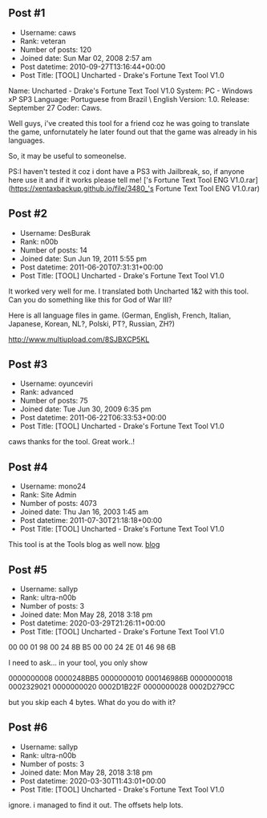 ## Post #1
- Username: caws
- Rank: veteran
- Number of posts: 120
- Joined date: Sun Mar 02, 2008 2:57 am
- Post datetime: 2010-09-27T13:16:44+00:00
- Post Title: [TOOL] Uncharted - Drake's Fortune Text Tool V1.0

Name: Uncharted - Drake's Fortune Text Tool V1.0 
System: PC - Windows xP SP3
Language: Portuguese from Brazil \ English
Version: 1.0.
Release: September 27 
Coder: Caws.

Well guys, i've created this tool for a friend coz he was going to translate the game, unfornutately he later found out that the game was already in his languages.

So, it may be useful to someonelse.

PS:I haven't tested it coz i dont have a PS3 with Jailbreak, so, if anyone here use it and if it works please tell me!
['s Fortune Text Tool ENG V1.0.rar](https://xentaxbackup.github.io/file/3480_'s Fortune Text Tool ENG V1.0.rar)
## Post #2
- Username: DesBurak
- Rank: n00b
- Number of posts: 14
- Joined date: Sun Jun 19, 2011 5:55 pm
- Post datetime: 2011-06-20T07:31:31+00:00
- Post Title: [TOOL] Uncharted - Drake's Fortune Text Tool V1.0

It worked very well for me. I translated both Uncharted 1&2 with this tool. Can you do something like this for God of War III?

Here is all language files in game. (German, English, French, Italian, Japanese, Korean, NL?, Polski, PT?, Russian, ZH?)

http://www.multiupload.com/8SJBXCP5KL
## Post #3
- Username: oyunceviri
- Rank: advanced
- Number of posts: 75
- Joined date: Tue Jun 30, 2009 6:35 pm
- Post datetime: 2011-06-22T06:33:53+00:00
- Post Title: [TOOL] Uncharted - Drake's Fortune Text Tool V1.0

caws thanks for the tool. Great work..!
## Post #4
- Username: mono24
- Rank: Site Admin
- Number of posts: 4073
- Joined date: Thu Jan 16, 2003 1:45 am
- Post datetime: 2011-07-30T21:18:18+00:00
- Post Title: [TOOL] Uncharted - Drake's Fortune Text Tool V1.0

This tool is at the Tools blog as well now. [blog](http://forum.xentax.com/blog)
## Post #5
- Username: sallyp
- Rank: ultra-n00b
- Number of posts: 3
- Joined date: Mon May 28, 2018 3:18 pm
- Post datetime: 2020-03-29T21:26:11+00:00
- Post Title: [TOOL] Uncharted - Drake's Fortune Text Tool V1.0

00 00 01 98 00 24 8B B5 00 00 24 2E 01 46 98 6B

I need to ask... in your tool, you only show 

0000000008	0000248BB5
0000000010	000146986B
0000000018	0002329021
0000000020	0002D1B22F
0000000028	0002D279CC

but you skip each 4 bytes. What do you do with it?
## Post #6
- Username: sallyp
- Rank: ultra-n00b
- Number of posts: 3
- Joined date: Mon May 28, 2018 3:18 pm
- Post datetime: 2020-03-30T11:43:01+00:00
- Post Title: [TOOL] Uncharted - Drake's Fortune Text Tool V1.0

ignore. i managed to find it out. The offsets help lots.
